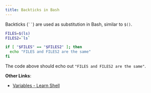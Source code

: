```yaml
---
title: Backticks in Bash
---
```


Backticks (``` `` ```) are used as substitution in Bash, similar to `$()`.

```bash
FILES=$(ls)
FILES2=`ls`

if [ "$FILES" == "$FILES2" ]; then
  echo "FILES and FILES2 are the same"
fi
```

The code above should echo out `"FILES and FILES2 are the same"`.

**Other Links**:
- [Variables - Learn Shell](http://www.learnshell.org/en/Variables)
